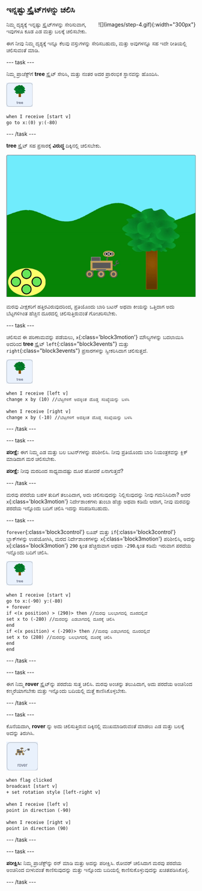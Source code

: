 ## ಇನ್ನಷ್ಟು ಸ್ಪ್ರೈಟ್‌ಗಳನ್ನು ಚಲಿಸಿ

<div style="display: flex; flex-wrap: wrap">
<div style="flex-basis: 200px; flex-grow: 1; margin-right: 15px;">
ನಿಮ್ಮ ದೃಶ್ಯಕ್ಕೆ ಇನ್ನಷ್ಟು ಸ್ಪ್ರೈಟ್‌ಗಳನ್ನು ಸೇರಿಸುವಾಗ, ಇವುಗಳೂ ಕೂಡ ಎಡ ಮತ್ತು ಬಲಕ್ಕೆ ಚಲಿಸಬೇಕು.
</div>
<div>
![](images/step-4.gif){:width="300px"}
</div>
</div>

ಈಗ ನೀವು ನಿಮ್ಮ ದೃಶ್ಯಕ್ಕೆ ಇನ್ನೂ ಕೆಲವು ವಸ್ತುಗಳನ್ನು ಸೇರಿಸಬಹುದು, ಮತ್ತು ಅವುಗಳನ್ನೂ ಸಹ ಇದೇ ರೀತಿಯಲ್ಲಿ ಚಲಿಸುವಂತೆ ಮಾಡಿ.

--- task ---

ನಿಮ್ಮ ಪ್ರಾಜೆಕ್ಟ್‌ಗೆ **tree** ಸ್ಪ್ರೈಟ್‌ ಸೇರಿಸಿ, ಮತ್ತು ನಂತರ ಅದರ ಪ್ರಾರಂಭಿಕ ಸ್ಥಾನವನ್ನು ಹೊಂದಿಸಿ.

![ಮರ ಸ್ಪ್ರೈಟ್.](images/tree-sprite.png)
```blocks3
when I receive [start v]
go to x:(0) y:(-80)
```

--- /task ---

**tree** ಸ್ಪ್ರೈಟ್‌ ಸಹ ಪ್ರಸಾರಕ್ಕೆ **ವಿರುದ್ಧ** ದಿಕ್ಕಿನಲ್ಲಿ ಚಲಿಸಬೇಕು.

![X ನಿರ್ದೇಶಾಂಕಗಳು ಬದಲಾಗುವುದನ್ನು ತೋರಿಸುತ್ತ ಬಲ ಮತ್ತು ಎಡಕ್ಕೆ ಚಲಿಸುತ್ತಿರುವ ಮರದ ಅನಿಮೇಶನ್.](images/scrolling-tree.gif)

ಮರವು ವೀಕ್ಷಕರಿಗೆ ಹತ್ತಿರವಿರುವುದರಿಂದ, ಪ್ರತಿಯೊಂದು ಬಾರಿ ಬಟನ್‌ ಅಥವಾ ಕೀಯನ್ನು ಒತ್ತಿದಾಗ ಅದು ಬೆಟ್ಟಗಳಿಗಿಂತ ಹೆಚ್ಚಿನ ದೂರದಲ್ಲಿ ಚಲಿಸುತ್ತಿರುವಂತೆ ಗೋಚರಿಸಬೇಕು.

--- task ---

ಚಲಿಸುವ ಈ ಪರಿಣಾಮವನ್ನು ಪಡೆಯಲು, `x`{:class='block3motion'} ಮೌಲ್ಯಗಳನ್ನು ಬದಲಾಯಿಸಿ ಅದರಿಂದ **tree** ಸ್ಪ್ರೈಟ್‌ `left`{:class="block3events"} ಮತ್ತು `right`{:class="block3events"} ಪ್ರಸಾರಗಳನ್ನು ಸ್ವೀಕರಿಸಿದಾಗ ಚಲಿಸುತ್ತದೆ.

![ಮರ ಸ್ಪ್ರೈಟ್.](images/tree-sprite.png)

```blocks3
when I receive [left v]
change x by (10) //ಬೆಟ್ಟಗಳಿಗೆ ಅದಕ್ಕಿಂತ ದೊಡ್ಡ ಸಂಖ್ಯೆಯನ್ನು ಬಳಸಿ

when I receive [right v]
change x by (-10) //ಬೆಟ್ಟಗಳಿಗೆ ಅದಕ್ಕಿಂತ ದೊಡ್ಡ ಸಂಖ್ಯೆಯನ್ನು ಬಳಸಿ
```

--- /task ---

--- task ---

**ಪರೀಕ್ಷೆ:** ಈಗ ನಿಮ್ಮ ಎಡ ಮತ್ತು ಬಲ ಬಟನ್‌ಗಳನ್ನು ಪರಿಶೀಲಿಸಿ. ನೀವು ಪ್ರತಿಯೊಂದು ಬಾರಿ ನಿಯಂತ್ರಕವನ್ನು ಕ್ಲಿಕ್‌ ಮಾಡಿದಾಗ ಮರ ಚಲಿಸಬೇಕು.

**ಪರೀಕ್ಷೆ:** ನೀವು ಮರದಿಂದ ಸಾಧ್ಯವಾದಷ್ಟು ದೂರ ಹೋದರೆ ಏನಾಗುತ್ತದೆ?

--- /task ---

ಮರವು ಪರದೆಯ ಬಹಳ ತುದಿಗೆ ತಲುಪಿದಾಗ, ಅದು ಚಲಿಸುವುದನ್ನು ನಿಲ್ಲಿಸುವುದನ್ನು ನೀವು ಗಮನಿಸಿದಿರಾ? ಅದರ `x`{:class='block3motion'} ನಿರ್ದೇಶಾಂಕಗಳು ತುಂಬಾ ಹೆಚ್ಚು ಅಥವಾ ಕಡಿಮೆ ಆದಾಗ, ನೀವು ಮರವನ್ನು ಪರದೆಯ ಇನ್ನೊಂದು ಬದಿಗೆ ಚಲಿಸಿ ಇದನ್ನು ಸರಿಪಡಿಸಬಹುದು.

--- task ---

`forever`{:class='block3control'} ಲೂಪ್‌ ಮತ್ತು `if`{:class='block3control'} ಬ್ಲಾಕ್‌ಗಳನ್ನು ಉಪಯೋಗಿಸಿ, ಮರದ ನಿರ್ದೇಶಾಂಕಗಳನ್ನು `x`{:class='block3motion'} ಪರಿಶೀಲಿಸಿ, ಅದನ್ನು `x`{:class='block3motion'} `290` ಕ್ಕಿಂತ ಹೆಚ್ಚಿರುವಾಗ ಅಥವಾ `-290`.ಕ್ಕಿಂತ ಕಡಿಮೆ ಇರುವಾಗ ಪರದೆಯ ಇನ್ನೊಂದು ಬದಿಗೆ ಚಲಿಸಿ.

![ಮರ ಸ್ಪ್ರೈಟ್.](images/tree-sprite.png)

```blocks3
when I receive [start v]
go to x:(-90) y:(-80)
+ forever
if <(x position) > (290)> then //ಮರವು ಬಲಭಾಗದಲ್ಲಿ ದೂರದಲ್ಲಿದೆ
set x to (-280) //ಮರವನ್ನು ಎಡಬಾಗದಲ್ಲಿ ದೂರಕ್ಕೆ ಚಲಿಸಿ
end
if <(x position) < (-290)> then //ಮರವು ಎಡಭಾಗದಲ್ಲಿ ದೂರದಲ್ಲಿದೆ
set x to (280) //ಮರವನ್ನು ಬಲಭಾಗದಲ್ಲಿ ದೂರಕ್ಕೆ ಚಲಿಸಿ
end
end
```

--- /task ---

--- task ---

ಈಗ ನಿಮ್ಮ **rover** ಸ್ಪ್ರೈಟ್‌ನ್ನು ಪರದೆಯ ಸುತ್ತ ಚಲಿಸಿ. ಮರವು ಅಂಚನ್ನು ತಲುಪಿದಾಗ, ಅದು ಪರದೆಯ ಅಂಚಿನಿಂದ ಕಣ್ಮರೆಯಾಗಬೇಕು ಮತ್ತು ಇನ್ನೊಂದು ಬದಿಯಲ್ಲಿ ಮತ್ತೆ ಕಾಣಿಸಿಕೊಳ್ಳಬೇಕು.

--- /task ---

--- task ---

ಕೊನೆಯದಾಗಿ, **rover** ನ್ನು ಅದು ಚಲಿಸುತ್ತಿರುವ ದಿಕ್ಕಿನಲ್ಲಿ ಮುಖಮಾಡಿರುವಂತೆ ಮಾಡಲು ಎಡ ಮತ್ತು ಬಲಕ್ಕೆ ಅದನ್ನು ತಿರುಗಿಸಿ.

![ರೋವರ್‌ ಸ್ಪ್ರೈಟ್.](images/rover-sprite.png)

```blocks3
when flag clicked
broadcast [start v]
+ set rotation style [left-right v]

when I receive [left v]
point in direction (-90)

when I receive [right v]
point in direction (90)
```

--- /task ---

--- task ---

**ಪರೀಕ್ಷಿಸಿ:** ನಿಮ್ಮ ಪ್ರಾಜೆಕ್ಟ್‌ನ್ನು ರನ್‌ ಮಾಡಿ ಮತ್ತು ಅದನ್ನು ಪರೀಕ್ಷಿಸಿ. ರೋವರ್‌ ಚಲಿಸಿದಾಗ ಮರವು ಪರದೆಯ ಅಂಚಿನಿಂದ ಬೀಳುವಂತೆ ಕಾಣಿಸುವುದನ್ನು ಮತ್ತು ಇನ್ನೊಂದು ಬದಿಯಲ್ಲಿ ಕಾಣಿಸುಕೊಳ್ಳುವುದನ್ನು ಖಚಿತಪಡಿಸಿಕೊಳ್ಳಿ.

--- /task ---
